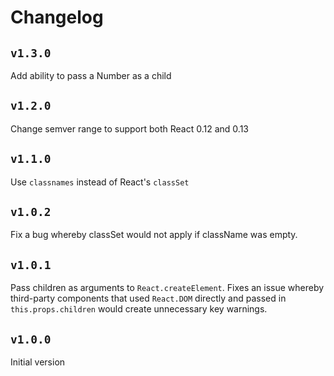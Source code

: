 # Changelog

## `v1.3.0`

Add ability to pass a Number as a child

## `v1.2.0`

Change semver range to support both React 0.12 and 0.13

## `v1.1.0`

Use `classnames` instead of React's `classSet`

## `v1.0.2`

Fix a bug whereby classSet would not apply if className was empty.

## `v1.0.1`

Pass children as arguments to `React.createElement`. Fixes an issue whereby third-party components that used `React.DOM` directly and passed in `this.props.children` would create unnecessary key warnings.

## `v1.0.0`

Initial version
